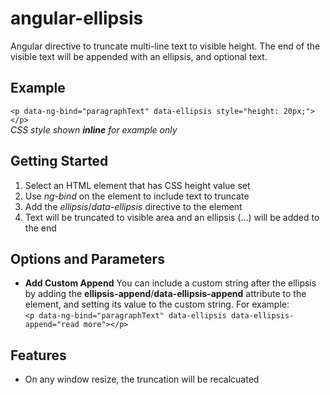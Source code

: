 angular-ellipsis
================

Angular directive to truncate multi-line text to visible height.  The end of the visible text will be appended with an ellipsis, and optional text.

Example
--------
``<p data-ng-bind="paragraphText" data-ellipsis style="height: 20px;"></p>``   
*CSS style shown **inline** for example only*

Getting Started
--------
1. Select an HTML element that has CSS height value set
2. Use *ng-bind* on the element to include text to truncate
3. Add the *ellipsis*/*data-ellipsis* directive to the element
4. Text will be truncated to visible area and an ellipsis (...) will be added to the end

Options and Parameters
--------
* **Add Custom Append** You can include a custom string after the ellipsis by adding the **ellipsis-append**/**data-ellipsis-append** attribute to the element, and setting its value to the custom string.  For example:   
``<p data-ng-bind="paragraphText" data-ellipsis data-ellipsis-append="read more"></p>``

Features
--------
* On any window resize, the truncation will be recalcuated